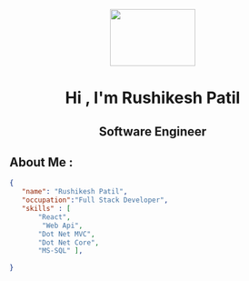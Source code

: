 <p align="center">
   <img src="https://media.giphy.com/media/bcKmIWkUMCjVm/giphy.gif" width = "150px" height = "100px">
   <h1 align="center">Hi , I'm Rushikesh Patil  </h1> 
    <h2 align="center">Software Engineer  </h2> 
</p>


## About Me :

```JSON
{
   "name": "Rushikesh Patil",
   "occupation":"Full Stack Developer",
   "skills" : [
       "React",
        "Web Api",
       "Dot Net MVC",
       "Dot Net Core",
       "MS-SQL" ],
   
}

```


